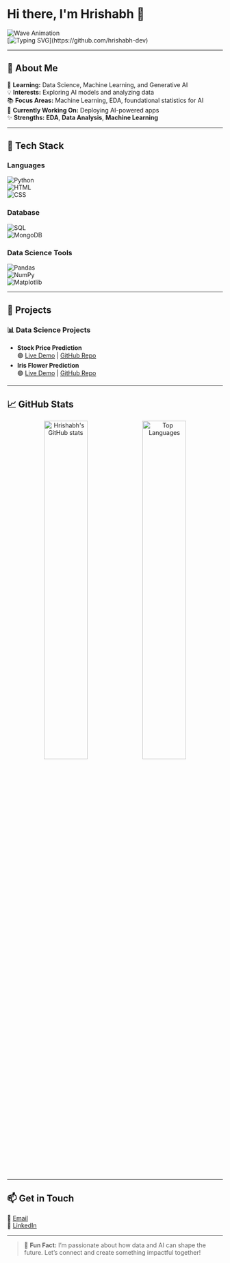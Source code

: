 # Hi there, I'm Hrishabh 👋  
![Wave Animation](https://media.giphy.com/media/hvRJCLFzcasrR4ia7z/giphy.gif)  
[![Typing SVG](https://readme-typing-svg.herokuapp.com?font=Fira+Code&size=22&pause=1000&color=F772CA&width=435&lines=Welcome+to+my+GitHub!;Data+Science+%7C+AI+%7C+ML+Enthusiast!)](https://github.com/hrishabh-dev)

---

## 🌟 **About Me**  
🌱 **Learning:** Data Science, Machine Learning, and Generative AI  
💡 **Interests:** Exploring AI models and analyzing data  
📚 **Focus Areas:** Machine Learning, EDA, foundational statistics for AI  
🔭 **Currently Working On:** Deploying AI-powered apps  
✨ **Strengths:** **EDA**, **Data Analysis**, **Machine Learning**

---

## 🎨 **Tech Stack**

### **Languages**  
![Python](https://img.shields.io/badge/Python-3776AB?logo=python&logoColor=white)  
![HTML](https://img.shields.io/badge/HTML5-E34F26?logo=html5&logoColor=white)  
![CSS](https://img.shields.io/badge/CSS3-1572B6?logo=css3&logoColor=white)  

### **Database**  
![SQL](https://img.shields.io/badge/SQL-336791?logo=postgresql&logoColor=white)  
![MongoDB](https://img.shields.io/badge/MongoDB-47A248?logo=mongodb&logoColor=white)  

### **Data Science Tools**  
![Pandas](https://img.shields.io/badge/Pandas-150458?logo=pandas&logoColor=white)  
![NumPy](https://img.shields.io/badge/NumPy-013243?logo=numpy&logoColor=white)  
![Matplotlib](https://img.shields.io/badge/Matplotlib-11557C?logo=python&logoColor=white)  

---

## 🧠 **Projects**

### **📊 Data Science Projects**  
- **Stock Price Prediction**  
  🟢 [Live Demo](https://stockprediction-qott.onrender.com) | [GitHub Repo](https://github.com/hrishabh-dev/stockpredtatasteel)  
- **Iris Flower Prediction**  
  🟢 [Live Demo](https://flowerpred.onrender.com) | [GitHub Repo](https://github.com/hrishabh-dev/flowerpred)  

---

## 📈 **GitHub Stats**

<p align="center">
  <img src="https://github-readme-stats.vercel.app/api?username=hrishabh-dev&show_icons=true&theme=radical" alt="Hrishabh's GitHub stats" width="45%"/>
  <img src="https://github-readme-stats.vercel.app/api/top-langs/?username=hrishabh-dev&layout=compact&theme=radical" alt="Top Languages" width="45%"/>
</p>

---

## 📫 **Get in Touch**

📧 [Email](mailto:hrishabh068@gmail.com)  
💼 [LinkedIn](https://www.linkedin.com/in/hrishabh-kumar-6a17a6302/)  

---

> 🌟 **Fun Fact:** I’m passionate about how data and AI can shape the future. Let’s connect and create something impactful together!
